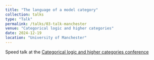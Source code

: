 ```yaml
---
title: "The language of a model category"
collection: talks
type: "Talk"
permalink: /talks/03-talk-manchester
venue: "Categorical logic and higher categories"
date: 2024-12-19
location: "University of Manchester"
---
```


Speed talk at the <a href="https://gtendas.github.io/clhc/">Categorical logic and higher categories conference </a>
